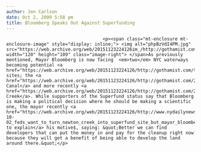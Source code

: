 ```yaml
---
author: Jen Carlson
date: Oct 2, 2009 5:58 pm
title: Bloomberg Speaks Out Against Superfunding
---
```


	
										<p><span class="mt-enclosure mt-enclosure-image" style="display: inline;"> <img alt="phpBzVdI4PM.jpg" src="https://web.archive.org/web/20151123224126im_/http://gothamist.com/attachments/arts_jen/phpBzVdI4PM.jpg" width="120" height="109" class="image-right"> </span>As previously mentioned, Mayor Bloomberg is now facing  <em>two</em> NYC waterways becoming potential <a href="https://web.archive.org/web/20151123224126/http://gothamist.com/tags/superfund">Superfund</a> sites; the <a href="https://web.archive.org/web/20151123224126/http://gothamist.com/2009/07/02/city_presents_alternative_superfund.php">Gowanus Canal</a> and more recently <a href="https://web.archive.org/web/20151123224126/http://gothamist.com/2009/09/24/next_superfund_status_goes_to_newto.php">Newtown Creek</a>. While supporters of the Superfund status say that Bloomberg is making a political decision where he should be making a scientific one, the mayor recently <a href="https://web.archive.org/web/20151123224126/http://www.nydailynews.com/ny_local/brooklyn/2009/10/02/2009-10-02_feds_want_to_turn_newton_creek_into_superfund_site_but_mayor_bloomberg_wants_cit.html">tried to explain</a> his motive$, saying: &quot;Better we can find developers that can put the money in and pay for the cleanup right now because they will get a benefit of being able to develop the land around there.&quot;</p>					
										
									
				